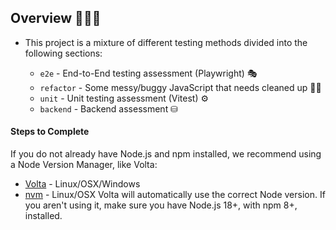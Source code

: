 
## Overview 👩🏻‍💻

* This project is a mixture of different testing methods divided into the following sections:

  * `e2e` - End-to-End testing assessment (Playwright) 🎭
  * `refactor` - Some messy/buggy JavaScript that needs cleaned up 🧹🧹
  * `unit` - Unit testing assessment (Vitest) ⚙️
  * `backend` - Backend assessment ⛁

#### Steps to Complete 
 If you do not already have Node.js and npm installed, we recommend using a Node Version Manager, like Volta:
   * [Volta](https://docs.volta.sh/guide/getting-started) - Linux/OSX/Windows
   * [nvm](https://github.com/creationix/nvm) - Linux/OSX
Volta will automatically use the correct Node version. If you aren't using it, make sure you have Node.js 18+, with npm 8+, installed.
